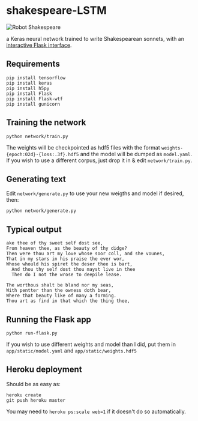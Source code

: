 # shakespeare-LSTM

![Robot Shakespeare](https://vivshaw.github.io/images/robot-shakespeare-teaser.png)

a Keras neural network trained to write Shakespearean sonnets, with an [interactive Flask interface](http://robot-shakespeare.herokuapp.com/).

## Requirements

```
pip install tensorflow
pip install keras
pip install h5py
pip install Flask
pip install Flask-wtf
pip install gunicorn
```

## Training the network

```
python network/train.py
```

The weights will be checkpointed as hdf5 files with the format `weights-{epoch:02d}-{loss:.3f}.hdf5` and the model will be dumped as `model.yaml`. If you wish to use a different corpus, just drop it in & edit `network/train.py`.

## Generating text
Edit `network/generate.py` to use your new weigths and model if desired, then:

```
python network/generate.py
```

## Typical output 

```
ake thee of thy sweet self dost see,
From heaven thee, as the beauty of thy didge?
Then were thou art my love whose soor coll, and she vounes,
That in my stars in his praise the ever wor,
Whose whould his spiret the deser thee is bart,
  And thou thy self dost thou mayst live in thee
  Then do I not the wrose to deepile lease.

The worthous shalt be bland nor my seas,
With pentter than the owness doth bear,
Where that beauty like of many a forming.
Thou art as find in that which the thing thee,
```

## Running the Flask app

```
python run-flask.py
```

If you wish to use different weights and model than I did, put them in `app/static/model.yaml` and `app/static/weights.hdf5`

## Heroku deployment

Should be as easy as:

```
heroku create
git push heroku master
```

You may need to `heroku ps:scale web=1` if it doesn't do so automatically.
